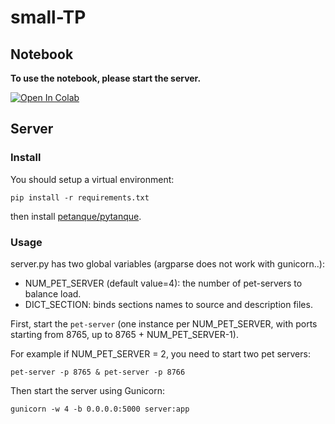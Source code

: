 # small-TP

## Notebook

**To use the notebook, please start the server.**

<a target="_blank" href="https://colab.research.google.com/github/theostos/small-pytanque-tp/blob/main/tp.ipynb">
  <img src="https://colab.research.google.com/assets/colab-badge.svg" alt="Open In Colab"/>
</a>

## Server

### Install

You should setup a virtual environment:

```
pip install -r requirements.txt
```

then install [petanque/pytanque](https://github.com/LLM4Rocq/pytanque).


### Usage

server.py has two global variables (argparse does not work with gunicorn..):
- NUM_PET_SERVER (default value=4): the number of pet-servers to balance load.
- DICT_SECTION: binds sections names to source and description files.

First, start the `pet-server` (one instance per NUM_PET_SERVER, with ports starting from 8765, up to 8765 + NUM_PET_SERVER-1).

For example if NUM_PET_SERVER = 2, you need to start two pet servers:

```
pet-server -p 8765 & pet-server -p 8766
```

Then start the server using Gunicorn:

```
gunicorn -w 4 -b 0.0.0.0:5000 server:app
```
